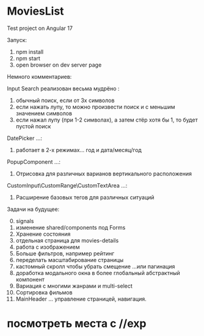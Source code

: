 # MoviesList

Test project on Angular 17

Запуск:

1. npm install
2. npm start
3. open browser on dev server page

Немного комментариев:

Input Search реализован весьма мудрёно :
1) обычный поиск, если от 3х символов
2) если нажать лупу, то можно произвести поиск и с меньшим значением символов
3) если нажал лупу (при 1-2 символах), а затем стёр хотя бы 1, то будет пустой поиск

DatePicker ...:
1) работает в 2-х режимах... год и дата/месяц/год

PopupComponent ...:
1) Отрисовка для различных варианов вертикального расположения

CustomInput\CustomRange\CustomTextArea ...:
1) Расширение базовых тегов для различных ситуаций




Задачи на будущее:

0. signals
1. изменение shared/components под Forms    
2. Хранение состояния
3. отдельная страница для movies-details
4. работа с изображением
5. Больше фильтров, например рейтинг
6. переделать масштабирование страницы
7. кастомный скролл чтобы убрать смещение ...или пагинация
8. доработка модального окна в более глобальный абстрактный компонент
9. Вариация с многими жанрами и multi-select
10. Сортировка фильмов
12. MainHeader ... управление страницей, навигация.

# посмотреть места с //exp